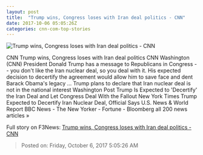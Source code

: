 ```yaml
---
layout: post
title:  "Trump wins, Congress loses with Iran deal politics - CNN"
date: 2017-10-06 05:05:26Z
categories: cnn-com-top-stories
---
```


![Trump wins, Congress loses with Iran deal politics - CNN](http://i2.cdn.cnn.com/cnnnext/dam/assets/170703180332-trump-wave-super-tease.jpg)

CNN Trump wins, Congress loses with Iran deal politics CNN Washington (CNN) President Donald Trump has a message to Republicans in Congress -- you don't like the Iran nuclear deal, so you deal with it. His expected decision to decertify the agreement would allow him to save face and dent Barack Obama's legacy ... Trump plans to declare that Iran nuclear deal is not in the national interest Washington Post Trump Is Expected to 'Decertify' the Iran Deal and Let Congress Deal With the Fallout New York Times Trump Expected to Decertify Iran Nuclear Deal, Official Says U.S. News & World Report BBC News - The New Yorker - Fortune - Bloomberg all 200 news articles »


Full story on F3News: [Trump wins, Congress loses with Iran deal politics - CNN](http://www.f3nws.com/n/4tZq4E)

> Posted on: Friday, October 6, 2017 5:05:26 AM
